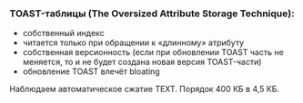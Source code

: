 ### TOAST-таблицы (The Oversized Attribute Storage Technique):
* собственный индекс
* читается только при обращении к «длинному» атрибуту
* собственная версионность (если при обновлении TOAST часть не меняется, то и не будет создана новая версия TOAST-части)
* обновление TOAST влечёт bloating

Наблюдаем автоматическое сжатие TEXT. Порядок 400 КБ в 4,5 КБ.
